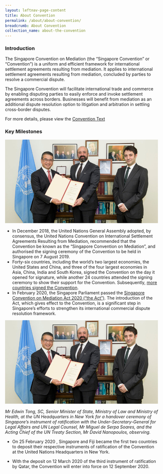 ```yaml
---
layout: leftnav-page-content
title: About Convention
permalink: /about/about-convention/
breadcrumb: About Convention
collection_name: about-the-convention
---
```


<style>
  .image {width: 720px;}
  .image {max-width: 100%; max-height:100%; object-fit: contain;}
  .image {width: auto; height: auto;}
}         
</style>

<!--
<div class="image1">
  <img src="/images/Abt-960W.jpg/" title="About Convention" alt="About Convention"></div>
-->

### **Introduction** 
The Singapore Convention on Mediation (the “Singapore Convention” or “Convention”) is a uniform and efficient framework for international settlement agreements resulting from mediation. It applies to international settlement agreements resulting from mediation, concluded by parties to resolve a commercial dispute.

The Singapore Convention will facilitate international trade and commerce by enabling disputing parties to easily enforce and invoke settlement agreements across borders. Businesses will benefit from mediation as an additional dispute resolution option to litigation and arbitration in settling cross-border disputes.

For more details, please view the [Convention Text](/about/the-convention-text)

### **Key Milestones**
<div class="image1">
  <img src="/images/about-signing.jpg/" title="About Convention" alt="About Convention"></div>
  <!-- need the other picture -->
  
* In December 2018, the United Nations General Assembly adopted, by consensus, the United Nations Convention on International Settlement Agreements Resulting from Mediation, recommended that the Convention be known as the “Singapore Convention on Mediation”, and authorised the signing ceremony of the Convention to be held in Singapore on 7 August 2019.
* Forty-six countries, including the world’s two largest economies, the United States and China, and three of the four largest economies in Asia, China, India and South Korea, signed the Convention on the day it opened for signature, while another 24 countries attended the
signing ceremony to show their support for the Convention. Subsequently, [more countries signed the Convention](/about/signatories/).
* In February 2020, the Singapore Parliament passed the [Singapore Convention on Mediation Act 2020 (“the Act”)](https://www.parliament.gov.sg/docs/default-source/default-document-library/singapore-convention-on-mediation-bill-5-2020.pdf). The introduction of the Act, which gives effect to the Convention, is a significant step in Singapore’s efforts to strengthen its international commercial dispute resolution framework.

<!--
### **Signing of the Convention**
UNCITRAL has requested that Governments inform Ms Anna Joubin-Bret, Secretary of UNCITRAL at <uncitral@un.org>, of the delegation that will represent it at the signing ceremony and which delegation member will sign the Convention. When contacting the UNCITRAL Secretariat, Governments may wish to quote the note verbale from the UNCITRAL Secretariat dated 7 January 2019 (reference: LA/TL 133(3) - CU 2019/1/OLA/ITLD).
-->
<div class="image1">
  <img src="/images/about-signing.jpg/" title="About Convention" alt="About Convention"></div>
  
*Mr Edwin Tong, SC, Senior Minister of State, Ministry of Law and Ministry of Health, at the UN Headquarters in New York for a handover ceremony of Singapore’s instrument of ratification with the Under-Secretary-General for Legal Affairs and UN Legal Counsel, Mr Miguel de Serpa Soares, and the Acting Chief of the UN Treaty Section, Mr David Nanopoulos, observing.*

* On 25 February 2020 , Singapore and Fiji became the first two countries to deposit their respective instruments of ratification of the Convention at the United Nations Headquarters in New York. 

* With the deposit on 12 March 2020 of the third instrument of ratification by Qatar, the Convention will enter into force on 12 September 2020.
